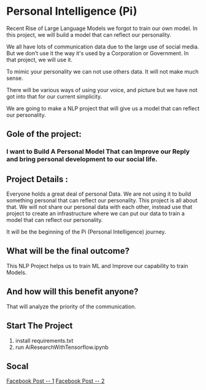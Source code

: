 # Personal Intelligence (Pi)

Recent Rise of Large Language Models we forgot to train our own model. In this project, we will build a model that can reflect our personality. 

We all have lots of communication data due to the large use of social media. But we don’t use it the way it's used by a Corporation or Government. In that project, we will use it.

To mimic your personality we can not use others data. It will not make much sense.

There will be various ways of using your voice, and picture but we have not got into that for our current simplicity. 

We are going to make a NLP project that will give us a model that can reflect our personality.

## Gole of the project: 
### I want to Build A Personal Model That can Improve our Reply and bring personal development to our social life.

## Project Details :
Everyone holds a great deal of personal Data. We are not using it to build something personal that can reflect our personality.
This project is all about that. We will not share our personal data with each other, instead use that project to create an infrastructure
where we can put our data to train a model that can reflect our personality.

It will be the beginning of the Pi (Personal Intelligence) journey.

## What will be the final outcome?
This NLP Project helps us to train ML and Improve our capability to train Models.

## And how will this benefit anyone?
That will analyze the priority of the communication. 

## Start The Project
1. install requirements.txt
2. run AiResearchWithTensorflow.ipynb

## Socal 
[Facebook Post -- 1](https://www.facebook.com/groups/mlban/permalink/1733654173807355/)
[Facebook Post -- 2](https://www.facebook.com/groups/pythonbd/permalink/6189294021171963/)

